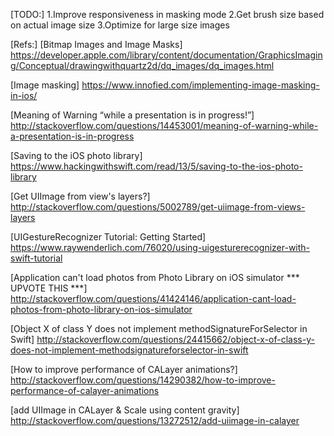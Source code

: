 [TODO:]
 1.Improve responsiveness in masking mode
 2.Get brush size based on actual image size
 3.Optimize for large size images


 
 
[Refs:] 
[Bitmap Images and Image Masks]
https://developer.apple.com/library/content/documentation/GraphicsImaging/Conceptual/drawingwithquartz2d/dq_images/dq_images.html

[Image masking]
https://www.innofied.com/implementing-image-masking-in-ios/

[Meaning of Warning “while a presentation is in progress!”]
http://stackoverflow.com/questions/14453001/meaning-of-warning-while-a-presentation-is-in-progress

[Saving to the iOS photo library]
https://www.hackingwithswift.com/read/13/5/saving-to-the-ios-photo-library

[Get UIImage from view's layers?] 
http://stackoverflow.com/questions/5002789/get-uiimage-from-views-layers

[UIGestureRecognizer Tutorial: Getting Started]
https://www.raywenderlich.com/76020/using-uigesturerecognizer-with-swift-tutorial

[Application can't load photos from Photo Library on iOS simulator *** UPVOTE THIS ***]
http://stackoverflow.com/questions/41424146/application-cant-load-photos-from-photo-library-on-ios-simulator

[Object X of class Y does not implement methodSignatureForSelector in Swift]
http://stackoverflow.com/questions/24415662/object-x-of-class-y-does-not-implement-methodsignatureforselector-in-swift

[How to improve performance of CALayer animations?]
http://stackoverflow.com/questions/14290382/how-to-improve-performance-of-calayer-animations
 

 [add UIImage in CALayer & Scale using content gravity]
 http://stackoverflow.com/questions/13272512/add-uiimage-in-calayer
